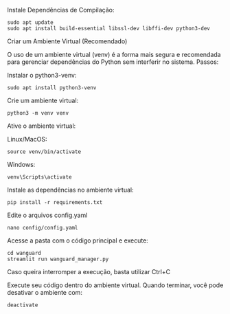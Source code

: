 Instale Dependências de Compilação:

    sudo apt update
    sudo apt install build-essential libssl-dev libffi-dev python3-dev

Criar um Ambiente Virtual (Recomendado)

O uso de um ambiente virtual (venv) é a forma mais segura e recomendada para gerenciar dependências do Python sem interferir no sistema.
Passos:

Instalar o python3-venv:

    sudo apt install python3-venv

Crie um ambiente virtual:

    python3 -m venv venv

Ative o ambiente virtual:

Linux/MacOS:

    source venv/bin/activate

Windows:

    venv\Scripts\activate

Instale as dependências no ambiente virtual:

    pip install -r requirements.txt

Edite o arquivos config.yaml

    nano config/config.yaml

Acesse a pasta com o código principal e execute:

    cd wanguard
    streamlit run wanguard_manager.py

Caso queira interromper a execução, basta utilizar Ctrl+C

Execute seu código dentro do ambiente virtual. Quando terminar, você pode desativar o ambiente com:

    deactivate
